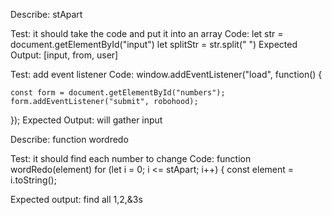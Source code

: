 Describe: stApart

Test: it should take the code and put it into an array
Code: let str = document.getElementById("input")
let splitStr = str.split(" ")
Expected Output: [input, from, user]

Test: add event listener
Code: window.addEventListener("load", function() {

    const form = document.getElementById("numbers");
    form.addEventListener("submit", robohood);

  });
Expected Output: will gather input

Describe: function wordredo

Test: it should find each number to change
Code: function wordRedo(element)
  for (let i = 0; i <= stApart; i++) {
    const element = i.toString();
  
Expected output: find all 1,2,&3s